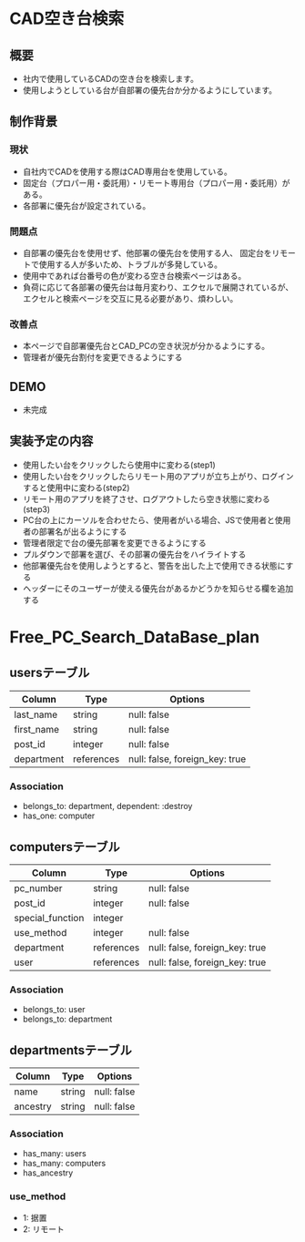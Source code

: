# CAD空き台検索
## 概要
- 社内で使用しているCADの空き台を検索します。
- 使用しようとしている台が自部署の優先台か分かるようにしています。

## 制作背景
### 現状
- 自社内でCADを使用する際はCAD専用台を使用している。
- 固定台（プロパー用・委託用）・リモート専用台（プロパー用・委託用）がある。
- 各部署に優先台が設定されている。

### 問題点
- 自部署の優先台を使用せず、他部署の優先台を使用する人、
  固定台をリモートで使用する人が多いため、トラブルが多発している。
- 使用中であれば台番号の色が変わる空き台検索ページはある。
- 負荷に応じて各部署の優先台は毎月変わり、エクセルで展開されているが、
  エクセルと検索ページを交互に見る必要があり、煩わしい。

### 改善点
- 本ページで自部署優先台とCAD_PCの空き状況が分かるようにする。
- 管理者が優先台割付を変更できるようにする

## DEMO
- 未完成

## 実装予定の内容
- 使用したい台をクリックしたら使用中に変わる(step1)
- 使用したい台をクリックしたらリモート用のアプリが立ち上がり、ログインすると使用中に変わる(step2)
- リモート用のアプリを終了させ、ログアウトしたら空き状態に変わる(step3)
- PC台の上にカーソルを合わせたら、使用者がいる場合、JSで使用者と使用者の部署名が出るようにする
- 管理者限定で台の優先部署を変更できるようにする
- プルダウンで部署を選び、その部署の優先台をハイライトする
- 他部署優先台を使用しようとすると、警告を出した上で使用できる状態にする
- ヘッダーにそのユーザーが使える優先台があるかどうかを知らせる欄を追加する


# Free_PC_Search_DataBase_plan

## usersテーブル
|Column|Type|Options|
|------|----|-------|
|last_name|string|null: false|
|first_name|string|null: false|
|post_id|integer|null: false|
|department|references|null: false, foreign_key: true|

### Association
- belongs_to: department, dependent: :destroy
- has_one: computer

## computersテーブル
|Column|Type|Options|
|------|----|-------|
|pc_number|string|null: false|
|post_id|integer|null: false|
|special_function|integer||
|use_method|integer|null: false|
|department|references|null: false, foreign_key: true|
|user|references|null: false, foreign_key: true|

### Association
- belongs_to: user
- belongs_to: department

## departmentsテーブル
|Column|Type|Options|
|------|----|-------|
|name|string|null: false|
|ancestry|string|null: false|

### Association
- has_many: users
- has_many: computers
- has_ancestry

### use_method
- 1: 据置
- 2: リモート